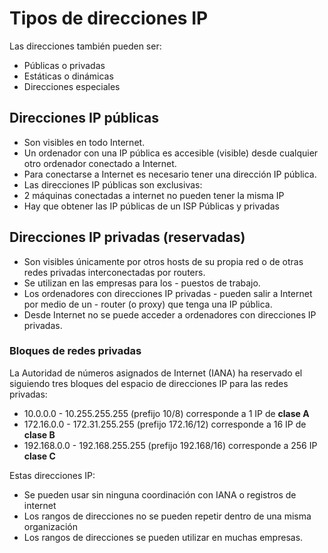 # Tipos de direcciones IP

Las direcciones también pueden ser:

- Públicas o privadas
- Estáticas o dinámicas
- Direcciones especiales

## Direcciones IP públicas

- Son visibles en todo Internet.
- Un ordenador con una IP pública es accesible (visible) desde cualquier otro ordenador conectado a Internet.
- Para conectarse a Internet es necesario tener una dirección IP pública.
- Las direcciones IP públicas son exclusivas:
- 2 máquinas conectadas a internet no pueden tener la misma IP
- Hay que obtener las IP públicas de un ISP
Públicas y privadas

## Direcciones IP privadas (reservadas)

- Son visibles únicamente por otros hosts de su propia red o de otras redes privadas interconectadas por routers.
- Se utilizan en las empresas para los - puestos de trabajo.
- Los ordenadores con direcciones IP privadas - pueden salir a Internet por medio de un - router (o proxy) que tenga una IP pública.
- Desde Internet no se puede acceder a ordenadores con direcciones IP privadas.

### Bloques de redes privadas

La Autoridad de números asignados de Internet (IANA) ha reservado el siguiendo tres bloques del espacio de direcciones IP para las redes privadas:

- 10.0.0.0 - 10.255.255.255 (prefijo 10/8) corresponde a 1 IP de **clase A**
- 172.16.0.0 - 172.31.255.255 (prefijo 172.16/12) corresponde a 16 IP de **clase B**
- 192.168.0.0 - 192.168.255.255 (prefijo 192.168/16) corresponde a 256 IP  **clase C**

Estas direcciones IP:

- Se pueden usar sin ninguna coordinación con IANA o registros de internet
- Los rangos de direcciones no se pueden repetir dentro de una misma organización
- Los rangos de direcciones se pueden utilizar en muchas empresas.
